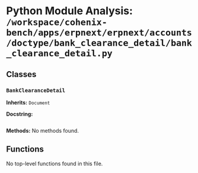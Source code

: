 # Python Module Analysis: `/workspace/cohenix-bench/apps/erpnext/erpnext/accounts/doctype/bank_clearance_detail/bank_clearance_detail.py`

## Classes

### `BankClearanceDetail`
**Inherits:** `Document`


**Docstring:**
```

```

**Methods:**
No methods found.




## Functions

No top-level functions found in this file.
